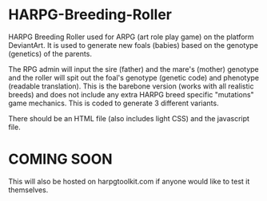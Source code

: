 # HARPG-Breeding-Roller
HARPG Breeding Roller used for ARPG (art role play game) on the platform DeviantArt. It is used to generate new foals (babies) based on the genotype (genetics) of the parents.

The RPG admin will input the sire (father) and the mare's (mother) genotype and the roller will spit out the foal's genotype (genetic code) and phenotype (readable translation). This is the barebone version (works with all realistic breeds) and does not include any extra HARPG breed specific "mutations" game mechanics. This is coded to generate 3 different variants. 

There should be an HTML file (also includes light CSS) and the javascript file.

# COMING SOON
This will also be hosted on harpgtoolkit.com if anyone would like to test it themselves.



